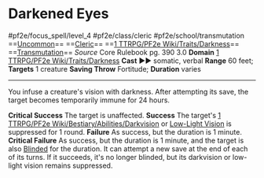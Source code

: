 # Darkened Eyes
#pf2e/focus_spell/level_4 #pf2e/class/cleric #pf2e/school/transmutation 
==[Uncommon](rules/traits/uncommon.md)== ==[Cleric](rules/traits/cleric.md)== ==[1 TTRPG/PF2e Wiki/Traits/Darkness](1%20TTRPG/PF2e%20Wiki/Traits/Darkness)== ==[Transmutation](rules/traits/transmutation.md)==
*Source* Core Rulebook pg. 390 3.0
**Domain** [1 TTRPG/PF2e Wiki/Traits/Darkness](1%20TTRPG/PF2e%20Wiki/Traits/Darkness)
**Cast** ►► somatic, verbal
**Range** 60 feet; **Targets** 1 creature
**Saving Throw** Fortitude; **Duration** varies

---
You infuse a creature's vision with darkness. After attempting its save, the target becomes temporarily immune for 24 hours.

**Critical Success** The target is unaffected.
**Success** The target's [1 TTRPG/PF2e Wiki/Bestiary/Abilities/Darkvision](1%20TTRPG/PF2e%20Wiki/Bestiary/Abilities/Darkvision) or [Low-Light Vision](../../../Bestiary/Abilities/Low-Light%20Vision.md) is suppressed for 1 round.
**Failure** As success, but the duration is 1 minute.
**Critical Failure** As success, but the duration is 1 minute, and the target is also [Blinded](../../../Conditions/Blinded.md) for the duration. It can attempt a new save at the end of each of its turns. If it succeeds, it's no longer blinded, but its darkvision or low-light vision remains suppressed.